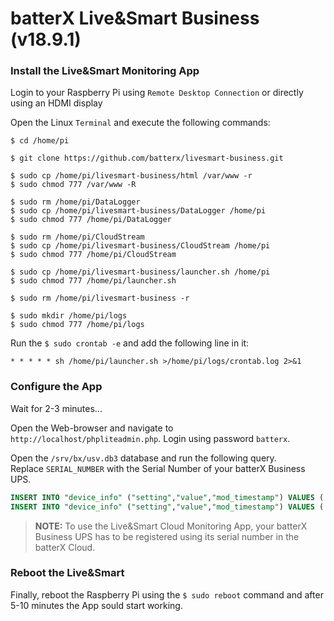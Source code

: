 # batterX Live&Smart Business (v18.9.1)

### Install the Live&Smart Monitoring App

Login to your Raspberry Pi using `Remote Desktop Connection` or directly using an HDMI display

Open the Linux `Terminal` and execute the following commands:

```
$ cd /home/pi

$ git clone https://github.com/batterx/livesmart-business.git

$ sudo cp /home/pi/livesmart-business/html /var/www -r
$ sudo chmod 777 /var/www -R

$ sudo rm /home/pi/DataLogger
$ sudo cp /home/pi/livesmart-business/DataLogger /home/pi
$ sudo chmod 777 /home/pi/DataLogger

$ sudo rm /home/pi/CloudStream
$ sudo cp /home/pi/livesmart-business/CloudStream /home/pi
$ sudo chmod 777 /home/pi/CloudStream

$ sudo cp /home/pi/livesmart-business/launcher.sh /home/pi
$ sudo chmod 777 /home/pi/launcher.sh

$ sudo rm /home/pi/livesmart-business -r

$ sudo mkdir /home/pi/logs
$ sudo chmod 777 /home/pi/logs
```

Run the `$ sudo crontab -e` and add the following line in it:

```
* * * * * sh /home/pi/launcher.sh >/home/pi/logs/crontab.log 2>&1
```

### Configure the App

Wait for 2-3 minutes...

Open the Web-browser and navigate to `http://localhost/phpliteadmin.php`. Login using password `batterx`.

Open the `/srv/bx/usv.db3` database and run the following query.  
Replace `SERIAL_NUMBER` with the Serial Number of your batterX Business UPS.

```sql
INSERT INTO "device_info" ("setting","value","mod_timestamp") VALUES ('device_serial_number','SERIAL_NUMBER','2017-11-10 13:12:07');
INSERT INTO "device_info" ("setting","value","mod_timestamp") VALUES ('device_model','batterX BS','2017-11-10 13:12:07');
```

> **NOTE:** To use the Live&Smart Cloud Monitoring App, your batterX Business UPS has to be registered using its serial number in the batterX Cloud.

### Reboot the Live&Smart

Finally, reboot the Raspberry Pi using the `$ sudo reboot` command and after 5-10 minutes the App sould start working.
